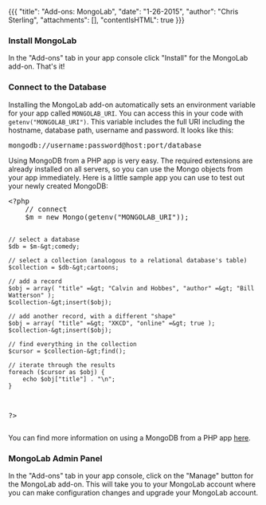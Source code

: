 {{{
  "title": "Add-ons: MongoLab",
  "date": "1-26-2015",
  "author": "Chris Sterling",
  "attachments": [],
  "contentIsHTML": true
}}}

<h3>Install MongoLab</h3>
<p>In the "Add-ons" tab in your app console click "Install" for the MongoLab add-on. That's it!</p>
<h3>Connect to the Database</h3>
<p>Installing the MongoLab add-on automatically sets an environment variable for your app called <code>MONGOLAB_URI</code>. You can access this in your code with <code>getenv("MONGOLAB_URI")</code>. This variable includes the full URI including the hostname, database path, username and password. It looks like this:</p>
<pre>mongodb://username:password@host:port/database
</pre>
<p>Using MongoDB from a PHP app is very easy. The required extensions are already installed on all servers, so you can use the Mongo objects from your app immediately. Here is a little sample app you can use to test out your newly created MongoDB:</p>
<pre>&lt;?php
    // connect
    $m = new Mongo(getenv("MONGOLAB_URI"));

    // select a database
    $db = $m-&gt;comedy;

    // select a collection (analogous to a relational database's table)
    $collection = $db-&gt;cartoons;

    // add a record
    $obj = array( "title" =&gt; "Calvin and Hobbes", "author" =&gt; "Bill Watterson" );
    $collection-&gt;insert($obj);

    // add another record, with a different "shape"
    $obj = array( "title" =&gt; "XKCD", "online" =&gt; true );
    $collection-&gt;insert($obj);

    // find everything in the collection
    $cursor = $collection-&gt;find();

    // iterate through the results
    foreach ($cursor as $obj) {
        echo $obj["title"] . "\n";
    }
?&gt;
</pre>
<p>You can find more information on using a MongoDB from a PHP app <a href="http://php.net/manual/en/class.mongodb.php" target="_blank">here</a>.</p>
<h3>MongoLab Admin Panel</h3>
<p>In the "Add-ons" tab in your app console, click on the "Manage" button for the MongoLab add-on. This will take you to your MongoLab account where you can make configuration changes and upgrade your MongoLab account.</p>
